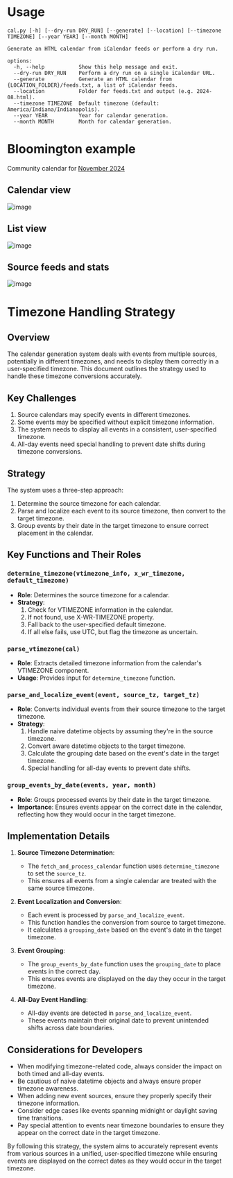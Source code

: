 # Usage

```
cal.py [-h] [--dry-run DRY_RUN] [--generate] [--location] [--timezone TIMEZONE] [--year YEAR] [--month MONTH]

Generate an HTML calendar from iCalendar feeds or perform a dry run.

options:
  -h, --help           Show this help message and exit.
  --dry-run DRY_RUN    Perform a dry run on a single iCalendar URL.
  --generate           Generate an HTML calendar from {LOCATION_FOLDER}/feeds.txt, a list of iCalendar feeds.
  --location           Folder for feeds.txt and output (e.g. 2024-08.html).
  --timezone TIMEZONE  Default timezone (default: America/Indiana/Indianapolis).
  --year YEAR          Year for calendar generation.
  --month MONTH        Month for calendar generation.
```

# Bloomington example

Community calendar for [November 2024](https://judell.github.io/community-calendar/bloomington/2024-11.html)

## Calendar view

![image](https://github.com/user-attachments/assets/280beee9-d752-47c7-be70-d1b710f08bcc)

## List view

![image](https://github.com/user-attachments/assets/a4cac249-d672-4405-a1b0-478ba8dfc916)


## Source feeds and stats

![image](https://github.com/user-attachments/assets/80dfb127-eae3-4a7c-af50-65bc576a6b15)

# Timezone Handling Strategy

## Overview

The calendar generation system deals with events from multiple sources, potentially in different timezones, and needs to display them correctly in a user-specified timezone. This document outlines the strategy used to handle these timezone conversions accurately.

## Key Challenges

1. Source calendars may specify events in different timezones.
2. Some events may be specified without explicit timezone information.
3. The system needs to display all events in a consistent, user-specified timezone.
4. All-day events need special handling to prevent date shifts during timezone conversions.

## Strategy

The system uses a three-step approach:

1. Determine the source timezone for each calendar.
2. Parse and localize each event to its source timezone, then convert to the target timezone.
3. Group events by their date in the target timezone to ensure correct placement in the calendar.

## Key Functions and Their Roles

### `determine_timezone(vtimezone_info, x_wr_timezone, default_timezone)`

- **Role**: Determines the source timezone for a calendar.
- **Strategy**:
  1. Check for VTIMEZONE information in the calendar.
  2. If not found, use X-WR-TIMEZONE property.
  3. Fall back to the user-specified default timezone.
  4. If all else fails, use UTC, but flag the timezone as uncertain.

### `parse_vtimezone(cal)`

- **Role**: Extracts detailed timezone information from the calendar's VTIMEZONE component.
- **Usage**: Provides input for `determine_timezone` function.

### `parse_and_localize_event(event, source_tz, target_tz)`

- **Role**: Converts individual events from their source timezone to the target timezone.
- **Strategy**:
  1. Handle naive datetime objects by assuming they're in the source timezone.
  2. Convert aware datetime objects to the target timezone.
  3. Calculate the grouping date based on the event's date in the target timezone.
  4. Special handling for all-day events to prevent date shifts.

### `group_events_by_date(events, year, month)`

- **Role**: Groups processed events by their date in the target timezone.
- **Importance**: Ensures events appear on the correct date in the calendar, reflecting how they would occur in the target timezone.

## Implementation Details

1. **Source Timezone Determination**:
   - The `fetch_and_process_calendar` function uses `determine_timezone` to set the `source_tz`.
   - This ensures all events from a single calendar are treated with the same source timezone.

2. **Event Localization and Conversion**:
   - Each event is processed by `parse_and_localize_event`.
   - This function handles the conversion from source to target timezone.
   - It calculates a `grouping_date` based on the event's date in the target timezone.

3. **Event Grouping**:
   - The `group_events_by_date` function uses the `grouping_date` to place events in the correct day.
   - This ensures events are displayed on the day they occur in the target timezone.

4. **All-Day Event Handling**:
   - All-day events are detected in `parse_and_localize_event`.
   - These events maintain their original date to prevent unintended shifts across date boundaries.

## Considerations for Developers

- When modifying timezone-related code, always consider the impact on both timed and all-day events.
- Be cautious of naive datetime objects and always ensure proper timezone awareness.
- When adding new event sources, ensure they properly specify their timezone information.
- Consider edge cases like events spanning midnight or daylight saving time transitions.
- Pay special attention to events near timezone boundaries to ensure they appear on the correct date in the target timezone.

By following this strategy, the system aims to accurately represent events from various sources in a unified, user-specified timezone while ensuring events are displayed on the correct dates as they would occur in the target timezone.

